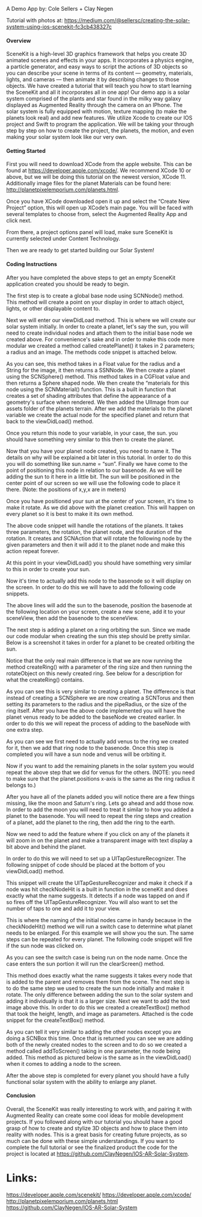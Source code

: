 A Demo App by: Cole Sellers + Clay Negen

Tutorial with photos at: https://medium.com/@sellersc/creating-the-solar-system-using-ios-scenekit-fc3cb438327c

#### Overview
SceneKit is a high-level 3D graphics framework that helps you create 3D animated scenes and effects in your apps. It incorporates a physics engine, a particle generator, and easy ways to script the actions of 3D objects so you can describe your scene in terms of its content — geometry, materials, lights, and cameras — then animate it by describing changes to those objects. We have created a tutorial that will teach you how to start learning the SceneKit and all it incorporates all in one app! Our demo app is a solar system comprised of the plants and star found in the milky way galaxy displayed as Augmented Reality through the camera on an IPhone. The solar system is fully equipped with motion, texture mapping (to make the planets look real) and add new features. We utilize Xcode to create our IOS project and Swift to program the application. We will be taking your through step by step on how to create the project, the planets, the motion, and even making your solar system look like our very own.

#### Getting Started
First you will need to download XCode from the apple website. This can be found at https://developer.apple.com/xcode/. We recommend XCode 10 or above, but we will be doing this tutorial on the newest version, XCode 11. Additionally image files for the planet Materials can be found here: http://planetpixelemporium.com/planets.html. 

Once you have XCode downloaded open it up and select the “Create New Project” option, this will open up XCode’s main page. You will be faced with several templates to choose from, select the Augmented Reality App and click next.



















From there, a project options panel will load, make sure SceneKit is currently selected under Content Technology. 


Then we are ready to get started building our Solar System!



#### Coding Instructions
After you have completed the above steps to get an empty SceneKit application created you should be ready to begin. 

The first step is to create a global base node using SCNNode() method. This method will create a point on your display in order to attach object, lights, or other displayable content to. 



Next we will enter our viewDidLoad method. This is where we will create our solar system initially. In order to create a planet, let's say the sun, you will need to create individual nodes and attach them to the initial base node we created above. For convenience's sake and in order to make this code more modular we created a method called createPlanet() it takes in 2 parameters; a radius and an image. The methods code snippet is attached below. 



As you can see, this method takes in a Float value for the radius and a String for the image, it then returns a SSNNode. We then create a planet using the SCNSphere() method. This method takes in a CGFloat value and then returns a Sphere shaped node. We then create the “materials for this node using the SCNMaterial() function. This is a built in function that creates a set of shading attributes that define the appearance of a geometry's surface when rendered. We then added the UIImage from our assets folder of the planets terrain. After we add the materials to the planet variable we create the actual node for the specified planet and return that back to the viewDidLoad() method. 

Once you return this node to your variable, in your case, the sun. you should have something very similar to this then to create the planet. 



Now that you have your planet node created, you need to name it. The details on why will be explained a bit later in this tutorial. In order to do this you will do something like sun.name = “sun”. Finally we have come to the point of positioning this node in relation to our basenode. As we will be adding the sun to it here in a little bit. The sun will be positioned in the center point of our screen so we will use the following code to place it there. (Note: the positions of x,y,x are in meters) 



Once you have positioned your sun at the center of your screen, it's time to make it rotate. As we did above with the planet creation. This will happen on every planet so it is best to make it its own method. 



The above code snippet will handle the rotations of the planets. It takes three parameters, the rotation, the planet node, and the duration of the rotation. It creates and SCNAction that will rotate the following node by the given parameters and then it will add it to the planet node and make this action repeat forever. 

At this point in your viewDidLoad() you should have something very similar to this in order to create your sun. 



Now it's time to actually add this node to the basenode so it will display on the screen. 
In order to do this we will have to add the following code snippets. 



The above lines will add the sun to the basenode, position the basenode at the following location on your screen, create a new scene, add it to your sceneView, then add the basenode to the sceneView. 


The next step is adding a planet on a ring orbiting the sun. Since we made our code modular when creating the sun this step should be pretty similar. Below is a screenshot it takes in order for a planet to be created orbiting the sun. 



Notice that the only real main difference is that we are now running the method createRing() with a parameter of the ring size and then running the rotateObject on this newly created ring. See below for a description for what the createRing() contains. 



As you can see this is very similar to creating a planet. The difference is that instead of creating a SCNSphere we are now creating a SCNTorus and then setting its parameters to the radius and the pipeRadius, or the size of the ring itself. After you have the above code implemented you will have the planet venus ready to be added to the baseNode we created earlier. In order to do this we will repeat the process of adding to the baseNode with one extra step. 



As you can see we first need to actually add venus to the ring we created for it, then we add that ring node to the basenode. Once this step is completed you will have a sun node and venus will be orbiting it. 

Now if you want to add the remaining planets in the solar system you would repeat the above step that we did for venus for the others. (NOTE: you need to make sure that the planet.positions x-axis is the same as the ring radius it belongs to.)

After you have all of the planets added you will notice there are a few things missing, like the moon and Saturn's ring. Lets go ahead and add those now. In order to add the moon you will need to treat it similar to how you added a planet to the basenode. You will need to repeat the ring steps and creation of a planet, add the planet to the ring, then add the ring to the earth.

Now we need to add the feature where if you click on any of the planets it will zoom in on the planet and make a transparent image with text display a bit above and behind the planet. 

In order to do this we will need to set up a UITapGestureRecognizer. The following snippet of code should be placed at the bottom of you viewDidLoad() method. 


This snippet will create the UITapGestureRecognizer and make it check if a node was hit checkNodeHit  is a built in function in the sceneKit and does exactly what the name suggests. It detects if a node was tapped on and if so fires off the  UITapGestureRecognizer. You will also want to set the number of taps to one and add it to your view. 

This is where the naming of the initial nodes came in handy because in the checkNodeHit() method we will run a switch case to determine what planet needs to be enlarged. For this example we will show you the sun. The same steps can be repeated for every planet. The following code snippet will fire if the sun  node was clicked on. 


 
As you can see the switch case is being run on the node name. Once the case enters the sun portion it will run the clearScreen() method.



This method does exactly what the name suggests it takes every node that is added to the parent and removes them from the scene. The next step is to do the same step we used to create the sun node initially and make it rotate. The only difference between adding the sun to the solar system and adding it individually is that it is a larger size. Next we want to add the text image above this. In order to do this we created a createTextBox() method that took the height, length, and image as parameters. Attached is the code snippet for the createTextBox() method. 


As you can tell it very similar to adding the other nodes except you are doing a SCNBox this time. Once that is returned you can see we are adding both of the newly created nodes to the screen and to do so we created a method called addToScreen() taking in one parameter, the node being added. This method as pictured below is the same as in the viewDidLoad() when it comes to adding a node to the screen. 



After the above step is completed for every planet you should have a fully functional solar system with the ability to enlarge any planet.

#### Conclusion
Overall, the SceneKit was really interesting to work with, and pairing it with Augmented Reality can create some cool ideas for mobile development projects. If you followed along with our tutorial you should have a good grasp of how to create and stylize 3D objects and how to place them into reality with nodes. This is a great basis for creating future projects, as so much can be done with these simple understandings. If you want to complete the full tutorial or see the finalized product the code for the project is located at https://github.com/ClayNegen/IOS-AR-Solar-System. 

# Links:
https://developer.apple.com/scenekit/
https://developer.apple.com/xcode/
http://planetpixelemporium.com/planets.html
https://github.com/ClayNegen/IOS-AR-Solar-System



